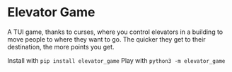 # Elevator Game

A TUI game, thanks to curses, where you control elevators in a building to move people to where they want to go.
The quicker they get to their destination, the more points you get.

Install with `pip install elevator_game`
Play with `python3 -m elevator_game`
